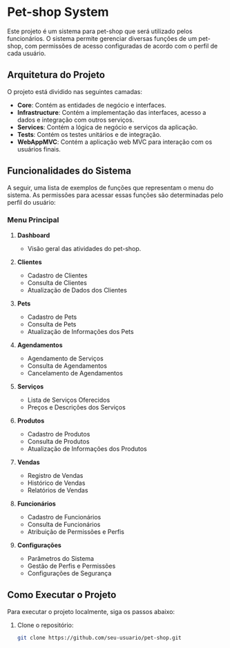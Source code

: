 # Pet-shop System

Este projeto é um sistema para pet-shop que será utilizado pelos funcionários. O sistema permite gerenciar diversas funções de um pet-shop, com permissões de acesso configuradas de acordo com o perfil de cada usuário.

## Arquitetura do Projeto

O projeto está dividido nas seguintes camadas:

- **Core**: Contém as entidades de negócio e interfaces.
- **Infrastructure**: Contém a implementação das interfaces, acesso a dados e integração com outros serviços.
- **Services**: Contém a lógica de negócio e serviços da aplicação.
- **Tests**: Contém os testes unitários e de integração.
- **WebAppMVC**: Contém a aplicação web MVC para interação com os usuários finais.

## Funcionalidades do Sistema

A seguir, uma lista de exemplos de funções que representam o menu do sistema. As permissões para acessar essas funções são determinadas pelo perfil do usuário:

### Menu Principal

1. **Dashboard**
    - Visão geral das atividades do pet-shop.

2. **Clientes**
    - Cadastro de Clientes
    - Consulta de Clientes
    - Atualização de Dados dos Clientes

3. **Pets**
    - Cadastro de Pets
    - Consulta de Pets
    - Atualização de Informações dos Pets

4. **Agendamentos**
    - Agendamento de Serviços
    - Consulta de Agendamentos
    - Cancelamento de Agendamentos

5. **Serviços**
    - Lista de Serviços Oferecidos
    - Preços e Descrições dos Serviços

6. **Produtos**
    - Cadastro de Produtos
    - Consulta de Produtos
    - Atualização de Informações dos Produtos

7. **Vendas**
    - Registro de Vendas
    - Histórico de Vendas
    - Relatórios de Vendas

8. **Funcionários**
    - Cadastro de Funcionários
    - Consulta de Funcionários
    - Atribuição de Permissões e Perfis

9. **Configurações**
    - Parâmetros do Sistema
    - Gestão de Perfis e Permissões
    - Configurações de Segurança

## Como Executar o Projeto

Para executar o projeto localmente, siga os passos abaixo:

1. Clone o repositório:
   ```sh
   git clone https://github.com/seu-usuario/pet-shop.git
